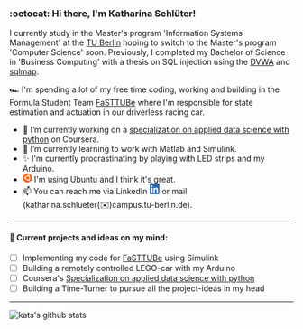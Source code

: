 ###  :octocat: Hi there, I'm Katharina Schlüter!


I currently study in the Master's program 'Information Systems Management' at the [TU Berlin](https://www.tu.berlin/) hoping to switch to the Master's program 'Computer Science' soon. Previously, I completed my Bachelor of Science in 'Business Computing' with a thesis on SQL injection using the [DVWA](https://github.com/digininja/DVWA) and [sqlmap](http://sqlmap.org/).  

:racing_car: I'm spending a lot of my free time coding, working and building in the Formula Student Team [FaSTTUBe](https://fasttube.de/) where I'm responsible for state estimation and actuation in our driverless racing car. 



- 🔭 I’m currently working on a [specialization on applied data science with python](https://www.coursera.org/specializations/data-science-python) on Coursera.
- 🌱 I’m currently learning to work with Matlab and Simulink.
- ✨ I'm currently procrastinating by playing with LED strips and my Arduino.
- <img height="16px" src="./images/ubuntu.png" /> I'm using Ubuntu and I think it's great.
- 📫 You can reach me via LinkedIn [<img height="18px" src="./images/LinkedIn.png" />](https://www.linkedin.com/in/katharina-schl%C3%BCter-5077b5166/) or mail (katharina.schlueter(:envelope:)campus.tu-berlin.de).

------------------------
#### :brain: Current  projects and ideas on my mind:
* [ ] Implementing my code for [FaSTTUBe](https://fasttube.de/) using Simulink
* [ ] Building a remotely controlled LEGO-car with my Arduino
* [ ] Coursera's [Specialization on applied data science with python](https://www.coursera.org/specializations/data-science-python)
* [ ] Building a Time-Turner to pursue all the project-ideas in my head

-----------------------


![kats's github stats](https://github-readme-stats.vercel.app/api?username=kats-schl&show_icons=true&theme=merko)
